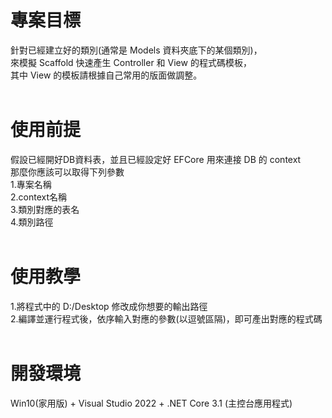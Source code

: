 # 專案目標  
針對已經建立好的類別(通常是 Models 資料夾底下的某個類別)，  
來模擬 Scaffold 快速產生 Controller 和 View 的程式碼模板，  
其中 View 的模板請根據自己常用的版面做調整。  
&emsp;  
# 使用前提  
假設已經開好DB資料表，並且已經設定好 EFCore 用來連接 DB 的 context  
那麼你應該可以取得下列參數  
1.專案名稱  
2.context名稱  
3.類別對應的表名  
4.類別路徑  
&emsp;  
# 使用教學  
1.將程式中的 D:/Desktop 修改成你想要的輸出路徑  
2.編譯並運行程式後，依序輸入對應的參數(以逗號區隔)，即可產出對應的程式碼  
&emsp;  
# 開發環境  
Win10(家用版) + Visual Studio 2022 + .NET Core 3.1 (主控台應用程式)  
&emsp;